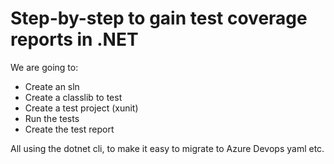 # Step-by-step to gain test coverage reports in .NET
We are going to:
- Create an sln
- Create a classlib to test
- Create a test project (xunit)
- Run the tests
- Create the test report

All using the dotnet cli, to make it easy to migrate to Azure Devops yaml etc.